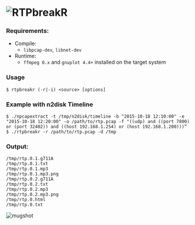 # ![RTPbreakR](http://i.imgur.com/CztZLDE.png)


### Requirements:

* Compile:
  * ```libpcap-dev```, ```libnet-dev```
* Runtime:
  * ```ffmpeg 0.x``` and ```gnuplot 4.4+``` installed on the target system

### Usage
```
$ rtpbreakr (-r|-i) <source> [options]
```

### Example with n2disk Timeline
```
$ ./npcapextract -t /tmp/n2disk/timeline -b "2015-10-18 12:10:00" -e "2015-10-18 12:20:00" -o /path/to/rtp.pcap -f "((udp) and ((port 7800) or (port 32402)) and ((host 192.168.1.254) or (host 192.168.1.200)))” 
$ ./rtpbreakr -r /path/to/rtp.pcap -d /tmp
```

### Output:
```
/tmp/rtp.0.1.g711A
/tmp/rtp.0.1.txt
/tmp/rtp.0.1.mp3
/tmp/rtp.0.1.mp3.png
/tmp/rtp.0.2.g711A
/tmp/rtp.0.2.txt
/tmp/rtp.0.2.mp3
/tmp/rtp.0.2.mp3.png
/tmp/rtp.0.html
/tmp/rtp.0.txt

```
![mugshot](http://i.imgur.com/AnsJPOV.png)
